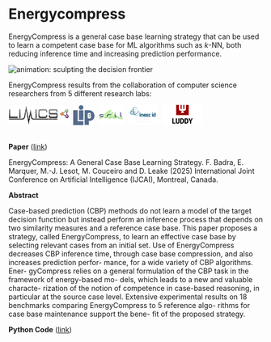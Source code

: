 # Energycompress

EnergyCompress is a general case base learning strategy
that can be used to learn a competent case base for ML algorithms such as $k$-NN, both reducing inference time and increasing prediction performance.

![animation: sculpting the decision frontier](images/animated_moons.gif)

EnergyCompress results from the collaboration of computer science researchers from $5$ different research labs:

<img src="images/logos/logo_limics.png" height="40"/>&nbsp; 
<img src="images/logos/LIP6.png" height="40"/>&nbsp; 
<img src="images/logos/cril.png" height="40"/>&nbsp; 
<img src="images/logos/inescid.png" height="40"/>&nbsp; 
<img src="images/logos/luddy.png" height="40"/>&nbsp; 
<br/><br/>

__Paper__ ([link](https://lavieenbl.eu/publis/energycompress-ijcai25-final.pdf))

EnergyCompress: A General Case Base Learning Strategy. F. Badra, E. Marquer, M.-J. Lesot, M. Couceiro and D. Leake (2025)
International Joint Conference on Artificial Intelligence (IJCAI), Montreal, Canada. 

__Abstract__

Case-based prediction (CBP) methods do not learn
a model of the target decision function but instead
perform an inference process that depends on two
similarity measures and a reference case base. This
paper proposes a strategy, called EnergyCompress,
to learn an effective case base by selecting relevant
cases from an initial set. Use of EnergyCompress
decreases CBP inference time, through case base
compression, and also increases prediction perfor-
mance, for a wide variety of CBP algorithms. Ener-
gyCompress relies on a general formulation of the
CBP task in the framework of energy-based mo-
dels, which leads to a new and valuable characte-
rization of the notion of competence in case-based
reasoning, in particular at the source case level.
Extensive experimental results on 18 benchmarks
comparing EnergyCompress to 5 reference algo-
rithms for case base maintenance support the bene-
fit of the proposed strategy.

__Python Code__ ([link](https://github.com/EMarquer/MeATCube/tree/maintenance_benchmark))


